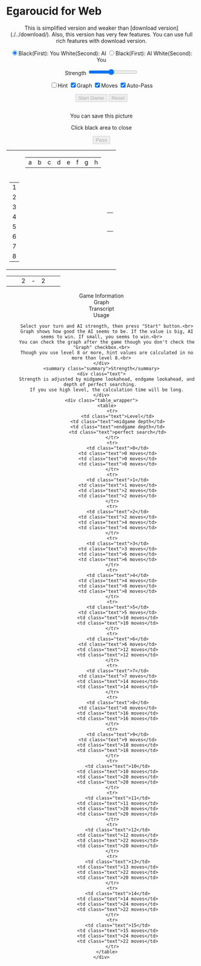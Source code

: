 # Egaroucid for Web

<div align="center">
    This is simplified version and weaker than [download version](./../download/). Also, this version has very few features. You can use full rich features with download version.
</div>


<p align="center">
    <input type="radio" class="radio_size" name="ai_player" value="1" id="white" checked><label for="white" class="setting">Black(First): You White(Second): AI</label>
    <input type="radio" class="radio_size" name="ai_player" value="0" id="black"><label for="black" class="setting">Black(First): AI White(Second): You</label>
</p>
<p align="center">
    <span class="setting">Strength</span>
    <input type="range" id="ai_level" min="0" max="15" step="1" value="7">
    <span class="setting" id="ai_level_label"></span>
</p>
<p align="center">
    <input type="checkbox" id="show_value" unchecked><label class="setting" for="show_value">Hint</label>
    <input type="checkbox" id="show_graph" checked><label class="setting" for="show_graph">Graph</label>
    <input type="checkbox" id="show_legal" checked><label class="setting" for="show_legal">Moves</label>
    <input type="checkbox" id="auto_pass" checked><label class="setting" for="auto_pass">Auto-Pass</label>
</p>
<p align="center" id="ai_info"></p>
<div align="center" id="div_start">
    <input type="submit" class="setting" value="Start Game" onclick="start()" id="start" disabled>
    <input type="submit" class="setting" value="Reset" onclick="reset()" id="reset" disabled>
</div>
<div class="popup" id="js-popup">
    <div class="popup-inner">
        <p align="center" class="sub_title" id="result_text"></p>
        <img class="image" id="game_result">
        <p align="center" class="hidden" id="tweet_result"></p>
        <p align="center" class="text">You can save this picture</p>
        <p align="center" class="text">Click black area to close</p>
    </div>
    <div class="black-background" id="js-black-bg"></div>
</div>
<div align="center">
    <input type="submit" class="setting" value="Pass" onclick="pass()" id="pass" disabled>
</div>
<div class="div_main">
    <table class="table_board" align="center" id="table_board">
        <tr>
            <td class="white_element"></td>
            <td class="white_element">
                <table class="coords" id="coord_top">
                    <tr>
                        <td class="coord_cell"><span class="coord">a</span></td>
                        <td class="coord_cell"><span class="coord">b</span></td>
                        <td class="coord_cell"><span class="coord">c</span></td>
                        <td class="coord_cell"><span class="coord">d</span></td>
                        <td class="coord_cell"><span class="coord">e</span></td>
                        <td class="coord_cell"><span class="coord">f</span></td>
                        <td class="coord_cell"><span class="coord">g</span></td>
                        <td class="coord_cell"><span class="coord">h</span></td>
                    </tr>
                </table>
            </td>
            <td class="white_element"></td>
        </tr>
        <tr>
            <td class="white_element">
                <table class="coords" id="coord_left">
                    <tr><td class="coord_cell"><span class="coord">1</span></td></tr>
                    <tr><td class="coord_cell"><span class="coord">2</span></td></tr>
                    <tr><td class="coord_cell"><span class="coord">3</span></td></tr>
                    <tr><td class="coord_cell"><span class="coord">4</span></td></tr>
                    <tr><td class="coord_cell"><span class="coord">5</span></td></tr>
                    <tr><td class="coord_cell"><span class="coord">6</span></td></tr>
                    <tr><td class="coord_cell"><span class="coord">7</span></td></tr>
                    <tr><td class="coord_cell"><span class="coord">8</span></td></tr>
                </table>
            </td>
            <td class="white_element"><table class="board" id="board" align="center"></table></td>
            <td class="white_element">
                <table class="coords" id="coord_right">
                    <tr><td class="coord_cell"><span class="coord"></span></td></tr>
                    <tr><td class="coord_cell"><span class="coord"></span></td></tr>
                    <tr><td class="coord_cell"><span class="coord"></span></td></tr>
                    <tr><td class="coord_cell"><span class="coord"></span></td></tr>
                    <tr><td class="coord_cell"><span class="coord"></span></td></tr>
                    <tr><td class="coord_cell"><span class="coord"></span></td></tr>
                    <tr><td class="coord_cell"><span class="coord"></span></td></tr>
                    <tr><td class="coord_cell"><span class="coord"></span></td></tr>
                </table>
            </td>
        </tr>
    </table>
    <table class="status" id="status" align="center">
        <tr>
            <td class="status_cell"><span class="state_blank"></span></td>
            <td class="status_cell"><span class="black_stone"></span></td>
            <td class="status_char"><span class="state_blank">2</span></td>
            <td class="status_char"><span class="state_blank">-</span></td>
            <td class="status_char"><span class="state_blank">2</span></td>
            <td class="status_cell"><span class="white_stone"></span></td>
            <td class="status_cell"><span class="state_blank"></span></td>
        </tr>
    </table>
</div>
<div id="info" align="center">
    <div class="sub_title">Game Information</div>
    <div class="sub_sub_title">Graph</div>
    <div class="chart" id="chart_container">
        <canvas id="graph"></canvas>
    </div>
    <div class="sub_sub_title">Transcript</div>
    <div class="record" id="record"></div>
</div>
<div align="center">
    <div class="sub_title" id="usage">Usage</div>
    <div class="text">

        Select your turn and AI strength, then press "Start" button.<br>
        Graph shows how good the AI seems to be. If the value is big, AI seems to win. If small, you seems to win.<br>
        You can check the graph after the game though you don't check the "Graph" checkbox.<br>
        Though you use level 8 or more, hint values are calculated in no more than level 8.<br>
    </div>
    <summary class="summary">Strength</summary>
    <div class="text">
        Strength is adjusted by midgame lookahead, endgame lookahead, and depth of perfect searching. 
        If you use high level, the calculation time will be long.
    </div>
    <div class="table_wrapper">
        <table>
            <tr>
                <td class="text">Level</td>
                <td class="text">midgame depth</td>
                <td class="text">endgame depth</td>
                <td class="text">perfect search</td>
            </tr>
            <tr>
                <td class="text">0</td>
                <td class="text">0 moves</td>
                <td class="text">0 moves</td>
                <td class="text">0 moves</td>
            </tr>
            <tr>
                <td class="text">1</td>
                <td class="text">1 moves</td>
                <td class="text">2 moves</td>
                <td class="text">2 moves</td>
            </tr>
            <tr>
                <td class="text">2</td>
                <td class="text">2 moves</td>
                <td class="text">4 moves</td>
                <td class="text">4 moves</td>
            </tr>
            <tr>
                <td class="text">3</td>
                <td class="text">3 moves</td>
                <td class="text">6 moves</td>
                <td class="text">6 moves</td>
            </tr>
            <tr>
                <td class="text">4</td>
                <td class="text">4 moves</td>
                <td class="text">8 moves</td>
                <td class="text">8 moves</td>
            </tr>
            <tr>
                <td class="text">5</td>
                <td class="text">5 moves</td>
                <td class="text">10 moves</td>
                <td class="text">10 moves</td>
            </tr>
            <tr>
                <td class="text">6</td>
                <td class="text">6 moves</td>
                <td class="text">12 moves</td>
                <td class="text">12 moves</td>
            </tr>
            <tr>
                <td class="text">7</td>
                <td class="text">7 moves</td>
                <td class="text">14 moves</td>
                <td class="text">14 moves</td>
            </tr>
            <tr>
                <td class="text">8</td>
                <td class="text">8 moves</td>
                <td class="text">16 moves</td>
                <td class="text">16 moves</td>
            </tr>
            <tr>
                <td class="text">9</td>
                <td class="text">9 moves</td>
                <td class="text">18 moves</td>
                <td class="text">18 moves</td>
            </tr>
            <tr>
                <td class="text">10</td>
                <td class="text">10 moves</td>
                <td class="text">20 moves</td>
                <td class="text">20 moves</td>
            </tr>
            <tr>
                <td class="text">11</td>
                <td class="text">11 moves</td>
                <td class="text">20 moves</td>
                <td class="text">20 moves</td>
            </tr>
            <tr>
                <td class="text">12</td>
                <td class="text">12 moves</td>
                <td class="text">22 moves</td>
                <td class="text">20 moves</td>
            </tr>
            <tr>
                <td class="text">13</td>
                <td class="text">13 moves</td>
                <td class="text">22 moves</td>
                <td class="text">20 moves</td>
            </tr>
            <tr>
                <td class="text">14</td>
                <td class="text">14 moves</td>
                <td class="text">24 moves</td>
                <td class="text">22 moves</td>
            </tr>
            <tr>
                <td class="text">15</td>
                <td class="text">15 moves</td>
                <td class="text">24 moves</td>
                <td class="text">22 moves</td>
            </tr>
        </table>
    </div>
</div>
<script src="https://cdnjs.cloudflare.com/ajax/libs/Chart.js/2.7.2/Chart.bundle.js"></script>
<script src="https://cdnjs.cloudflare.com/ajax/libs/html2canvas/0.4.1/html2canvas.js"></script>
<script src="script.js"></script>

